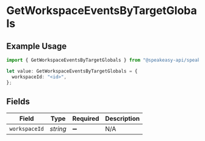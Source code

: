 # GetWorkspaceEventsByTargetGlobals

## Example Usage

```typescript
import { GetWorkspaceEventsByTargetGlobals } from "@speakeasy-api/speakeasy-client-sdk-typescript/sdk/models/operations";

let value: GetWorkspaceEventsByTargetGlobals = {
  workspaceId: "<id>",
};
```

## Fields

| Field              | Type               | Required           | Description        |
| ------------------ | ------------------ | ------------------ | ------------------ |
| `workspaceId`      | *string*           | :heavy_minus_sign: | N/A                |